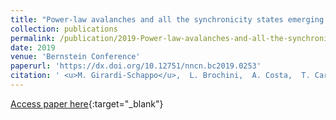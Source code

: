```yaml
---
title: "Power-law avalanches and all the synchronicity states emerging in a unified model of excitatory-inhibitory balanced network"
collection: publications
permalink: /publication/2019-Power-law-avalanches-and-all-the-synchronicity-states-emerging-in-a-unified-model-of-excitatory-inhibitory-balanced-network
date: 2019
venue: 'Bernstein Conference'
paperurl: 'https://dx.doi.org/10.12751/nncn.bc2019.0253'
citation: ' <u>M. Girardi-Schappo</u>,  L. Brochini,  A. Costa,  T. Carvalho,  O. Kinouchi, &quot;Power-law avalanches and all the synchronicity states emerging in a unified model of excitatory-inhibitory balanced network.&quot; Bernstein Conference, 2019.'
---
```

[Access paper here](https://dx.doi.org/10.12751/nncn.bc2019.0253){:target="_blank"}
